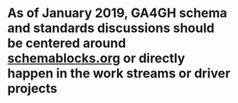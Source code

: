 # As of January 2019, GA4GH schema and standards discussions should be centered around [schemablocks.org](http://schemablocks.org) or directly happen in the work streams or driver projects
